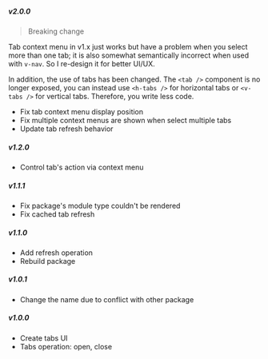 ##### v2.0.0

> Breaking change

Tab context menu in v1.x just works but have a problem when you select more than one tab; it is also somewhat semantically incorrect when used with `v-nav`. So I re-design it for better UI/UX.

In addition, the use of tabs has been changed. The `<tab />` component is no longer exposed, you can instead use `<h-tabs />` for horizontal tabs or `<v-tabs />` for vertical tabs. Therefore, you write less code.

- Fix tab context menu display position
- Fix multiple context menus are shown when select multiple tabs
- Update tab refresh behavior

##### v1.2.0

- Control tab's action via context menu

##### v1.1.1

- Fix package's module type couldn't be rendered
- Fix cached tab refresh

##### v1.1.0

- Add refresh operation
- Rebuild package

##### v1.0.1

- Change the name due to conflict with other package

##### v1.0.0

- Create tabs UI
- Tabs operation: open, close
